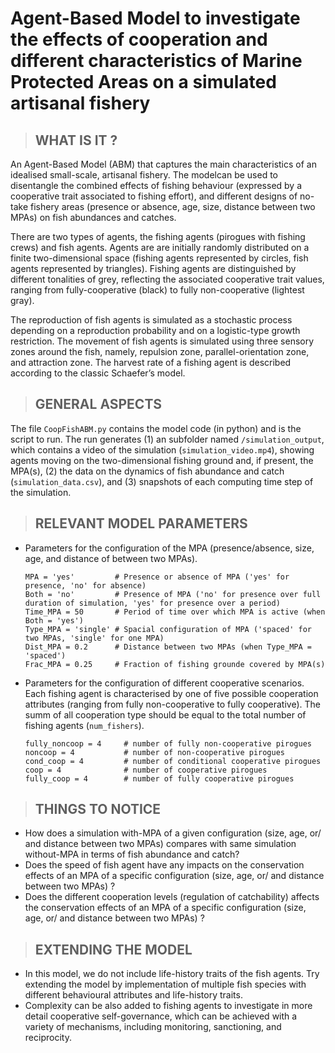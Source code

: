 # Agent-Based Model to investigate the effects of cooperation and different characteristics of Marine Protected Areas on a simulated artisanal fishery

> ## WHAT IS IT ?
An Agent-Based Model (ABM) that captures the main characteristics of an idealised small-scale, artisanal fishery. The modelcan be used to disentangle the combined effects of fishing behaviour (expressed by a cooperative trait associated to fishing effort), and different designs of no-take fishery areas (presence or absence, age, size, distance between two MPAs) on fish abundances and catches.

There are two types of agents, the fishing agents (pirogues with fishing crews) and fish agents. Agents are are initially randomly distributed on a finite two-dimensional space (fishing agents represented by circles, fish agents represented by triangles). Fishing agents are distinguished by different tonalities of grey, reflecting the associated cooperative trait values, ranging from fully-cooperative (black) to fully non-cooperative (lightest gray). 

The reproduction of fish agents is simulated as a stochastic process depending on a reproduction probability and on a logistic-type growth restriction. The movement of fish agents is simulated using three sensory zones around the fish, namely, repulsion zone, parallel-orientation zone, and attraction zone. The harvest rate of a fishing agent is described according to the classic Schaefer’s model.

> ## GENERAL ASPECTS

The file `CoopFishABM.py` contains the model code (in python) and is the script to run. The run generates (1) an subfolder named `/simulation_output`, which contains a video of the simulation (`simulation_video.mp4`), showing agents moving on the two-dimensional fishing ground and, if present, the MPA(s), (2) the data on the dynamics of fish abundance and catch (`simulation_data.csv`), and (3) snapshots of each computing time step of the simulation. 

> ##  RELEVANT MODEL PARAMETERS

* Parameters for the configuration of the MPA (presence/absence, size, age, and distance of between two MPAs).

   ```
   MPA = 'yes'         # Presence or absence of MPA ('yes' for presence, 'no' for absence)
   Both = 'no'         # Presence of MPA ('no' for presence over full duration of simulation, 'yes' for presence over a period)
   Time_MPA = 50       # Period of time over which MPA is active (when Both = 'yes') 
   Type_MPA = 'single' # Spacial configuration of MPA ('spaced' for two MPAs, 'single' for one MPA)
   Dist_MPA = 0.2      # Distance between two MPAs (when Type_MPA = 'spaced')
   Frac_MPA = 0.25     # Fraction of fishing grounde covered by MPA(s)
   ```

* Parameters for the configuration of different cooperative scenarios. Each fishing agent is characterised by one of five possible cooperation attributes (ranging from fully non-cooperative to fully cooperative). The summ of all cooperation type should be equal to the total number of fishing agents (`num_fishers`).

   ```
   fully_noncoop = 4     # number of fully non-cooperative pirogues
   noncoop = 4           # number of non-cooperative pirogues
   cond_coop = 4         # number of conditional cooperative pirogues
   coop = 4              # number of cooperative pirogues
   fully_coop = 4        # number of fully cooperative pirogues
   ```

> ##  THINGS TO NOTICE

* How does a simulation with-MPA of a given configuration (size, age, or/ and distance between two MPAs) compares with same simulation without-MPA  in terms of fish abundance and catch?
* Does the speed of fish agent have any impacts on the conservation effects of an MPA of a specific configuration (size, age, or/ and distance between two MPAs) ?
* Does the different cooperation levels (regulation of catchability) affects the conservation effects of an MPA of a specific configuration (size, age, or/ and distance between two MPAs) ?

> ##  EXTENDING THE MODEL 

* In this model, we do not include life-history traits of the fish agents. Try extending the model by implementation of multiple fish species with different behavioural attributes and life-history traits.
* Complexity can be also added to fishing agents to investigate in more detail cooperative self-governance, which can be achieved with a variety of mechanisms, including monitoring, sanctioning, and reciprocity. 


















